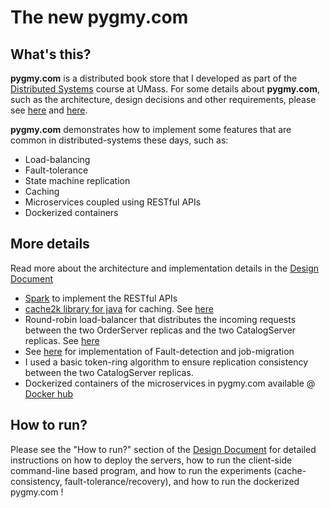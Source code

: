 # The new pygmy.com

## What's this?
**pygmy.com** is a distributed book store that I developed as part of the [Distributed Systems](https://marcoserafini.github.io/teaching/distributed-os/spring20/index.html) course at UMass.
For some details about **pygmy.com**, such as the architecture, design decisions and other requirements, please see [here](https://marcoserafini.github.io/teaching/distributed-os/spring20/labs/lab2.html) and [here](https://marcoserafini.github.io/teaching/distributed-os/spring20/labs/lab3.html).

**pygmy.com** demonstrates how to implement some features that are common in distributed-systems these days, such as:
* Load-balancing
* Fault-tolerance
* State machine replication
* Caching
* Microservices coupled using RESTful APIs
* Dockerized containers

## More details
Read more about the architecture and implementation details in the [Design Document](https://github.com/sg1993/pygmy.com/blob/master/docs/DesignDoc.pdf)
* [Spark](https://github.com/perwendel/spark) to implement the RESTful APIs
* [cache2k library for java](https://github.com/cache2k/cache2k) for caching. See [here](https://github.com/sg1993/pygmy.com/blob/27b211849b8985940d810bf0e3d1b64d0af3d39f/src/pygmy/com/ui/FrontEndCacheManager.java#L16)
* Round-robin load-balancer that distributes the incoming requests between the two OrderServer replicas and the two CatalogServer replicas. See [here](https://github.com/sg1993/pygmy.com/blob/27b211849b8985940d810bf0e3d1b64d0af3d39f/src/pygmy/com/scheduler/RoundRobinLoadBalancer.java#L10)
* See [here](https://github.com/sg1993/pygmy.com/blob/27b211849b8985940d810bf0e3d1b64d0af3d39f/src/pygmy/com/scheduler/HeartbeatMonitor.java#L15) for implementation of Fault-detection and job-migration
* I used a basic token-ring algorithm to ensure replication consistency between the two CatalogServer replicas.
* Dockerized containers of the microservices in pygmy.com available @ [Docker hub](https://hub.docker.com/r/shibingeorge/pygmy.com)

## How to run?
Please see the "How to run?" section of the [Design Document](https://github.com/sg1993/pygmy.com/blob/master/docs/DesignDoc.pdf) for detailed instructions on how to deploy the servers, how to run the client-side command-line based program, and how to run the experiments (cache-consistency, fault-tolerance/recovery), and how to run the dockerized pygmy.com !
